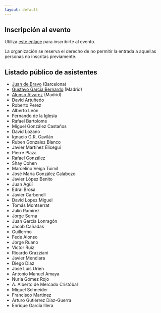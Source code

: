 ```yaml
---
layout: default
---
```


## Inscripción al evento

Utiliza [este enlace](https://docs.google.com/forms/d/e/1FAIpQLSfPlQwUlChpBy-fVw1dXiMHYX7k66s__Sk_szpCFTHR5bNEyg/viewform?usp=sharing) para inscribirte al evento.

La organización se reserva el derecho de no permitir la entrada a aquellas personas no
inscritas previamente.


## Listado público de asistentes
- [Juan de Bravo](https://www.juandebravo.com) (Barcelona)
- [Gustavo Garcia Bernardo](https://twitter.com/anarchyco) (Madrid)
- [Alonso Álvarez](https://x.com/alalga) (Madrid)
- David Artuñedo
- Roberto Perez
- Alberto León
- Fernando de la Iglesia
- Rafael Bartolome
- Miguel González Castaños
- David Lozano
- Ignacio G.R. Gavilán
- Ruben Gonzalez Blanco
- Javier Martínez Elicegui
- Pierre Plaza
- Rafael González
- Shay Cohen
- Marcelino Veiga Tuimil
- José María González Calabozo
- Javier López Benito
- Juan Agüí
- Edraí Brosa
- Javier Carbonell
- David Lopez Miguel
- Tomás Montserrat
- Julio Ramirez
- Jorge Serna
- Juan García Lonragón
- Jacob Cañadas
- Guillermo
- Fede Alonso
- Jorge Ruano
- Víctor Ruiz
- Ricardo Grazziani
- Javier Mendiara
- Diego Diaz
- Jose Luis Urien
- Antonio Manuel Amaya
- Nuria Gómez Rojo
- A. Alberto de Mercado Cristóbal
- Miguel Schneider
- Francisco Martinez
- Arturo Gutiérrez Díaz-Guerra
- Enrique García Illera
